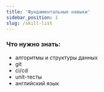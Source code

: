 ```yaml
---
title: 'Фундаментальные навыки'
sidebar_position: 1
slug: /skill-list
---
```


### Что нужно знать:

- алгоритмы и структуры данных
- git
- ci/cd
- unit-тесты
- английский язык 
